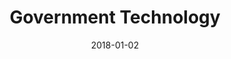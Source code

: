 ---
layout: site
title: "Government Technology"
date: 2018-01-02
categories: [community]
version: 1.6.8
major: 1
minor: 6
patch: 8
slug: govtech
link: http://www.govtech.com/
submitter: lpolepeddi
permalink: /sites/:slug
---